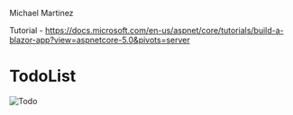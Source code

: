 Michael Martinez

Tutorial - https://docs.microsoft.com/en-us/aspnet/core/tutorials/build-a-blazor-app?view=aspnetcore-5.0&pivots=server

# TodoList
![Todo](https://user-images.githubusercontent.com/62119636/134441991-1d33bc2a-f8f5-4a3c-b076-664bf91bb7a5.PNG)
